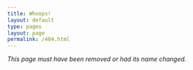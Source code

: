 ```yaml
---
title: Whoops!
layout: default
type: pages
layout: page
permalink: /404.html
---
```


*This page must have been removed or had its name changed.*